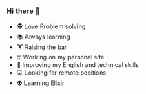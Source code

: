 ### Hi there 👋

- 🕵 Love Problem solving
- 📚 Always learning 
- 🏋 Raising the bar
- 🤓 Working on my personal site 
- 🧠 Improving my English and technical skills 
- 💻 Looking for remote positions
- 👽 Learning Elixir 
<!--
**fpineda3105/fpineda3105** is a ✨ _special_ ✨ repository because its `README.md` (this file) appears on your GitHub profile.

Here are some ideas to get you started:

- 🔭 I’m currently working on ...
- 🌱 I’m currently learning ...
- 👯 I’m looking to collaborate on ...
- 🤔 I’m looking for help with ...
- 💬 Ask me about ...
- 📫 How to reach me: ...
- 😄 Pronouns: ...
- ⚡ Fun fact: ...
-->

